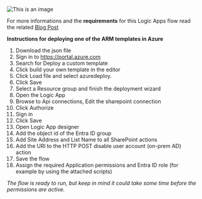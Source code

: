 ![This is an image](https://www.inthecloud247.com/wp-content/uploads/2022/01/Azure-Logic-Apps-GitHub01.png)

For more informations and the **requirements** for this Logic Apps flow read the related [Blog Post](https://inthecloud247.com/revoke-user-access-in-case-of-an-emergency-with-a-single-click-on-premises-ad-integration/)

**Instructions for deploying one of the ARM templates in Azure**

1. Download the json file
1. Sign in to https://portal.azure.com
1. Search for Deploy a custom template
1. Click build your own template in the editor
1. Click Load file and select azuredeploy.
1. Click Save
1. Select a Resource group and finish the deployment wizard
1. Open the Logic App
1. Browse to Api connections, Edit the sharepoint connection
1. Click Authorize
1. Sign in
1. Click Save
1. Open Logic App designer
1. Add the object id of the Entra ID group
1. Add Site Address and List Name to all SharePoint actions
1. Add the URI to the HTTP POST disable user account (on-prem AD) action
1. Save the flow
1. Assign the required Application permissions and Entra ID role (for example by using the attached scripts)

*The flow is ready to run, but keep in mind it could take some time before the permissions are active.*
